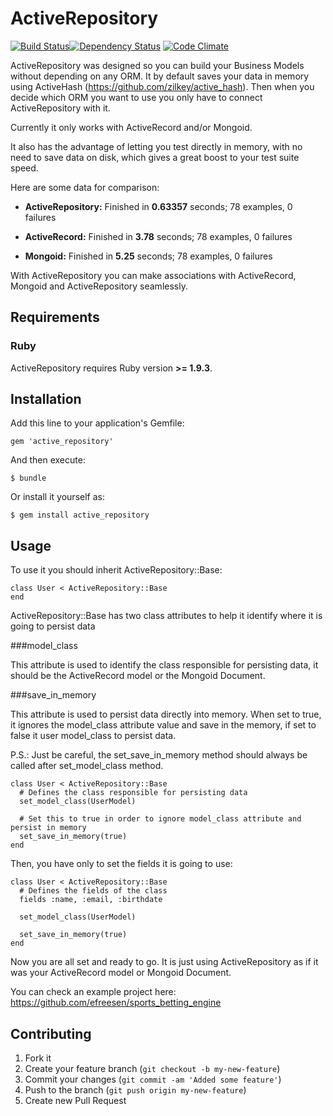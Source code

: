 # ActiveRepository

[![Build Status](https://secure.travis-ci.org/efreesen/active_repository.png)](http://travis-ci.org/efreesen/active_repository)[![Dependency Status](https://gemnasium.com/efreesen/active_repository.png)](https://gemnasium.com/efreesen/active_repository) [![Code Climate](https://codeclimate.com/badge.png)](https://codeclimate.com/github/efreesen/active_repository)

ActiveRepository was designed so you can build your Business Models without depending on any ORM. It by default saves your data in memory using ActiveHash (https://github.com/zilkey/active_hash). Then when you decide which ORM you want to use you only have to connect ActiveRepository with it.

Currently it only works with ActiveRecord and/or Mongoid.

It also has the advantage of letting you test directly in memory, with no need to save data on disk, which gives a great boost to your test suite speed.

Here are some data for comparison:

* **ActiveRepository:**
  Finished in **0.63357** seconds;
  78 examples, 0 failures

* **ActiveRecord:**
  Finished in **3.78** seconds;
  78 examples, 0 failures

* **Mongoid:**
  Finished in **5.25** seconds;
  78 examples, 0 failures

With ActiveRepository you can make associations with ActiveRecord, Mongoid and ActiveRepository seamlessly.

## Requirements

### Ruby

ActiveRepository requires Ruby version **>= 1.9.3**.

## Installation

Add this line to your application's Gemfile:

    gem 'active_repository'

And then execute:

    $ bundle

Or install it yourself as:

    $ gem install active_repository

## Usage

To use it you should inherit ActiveRepository::Base:

    class User < ActiveRepository::Base
    end

ActiveRepository::Base has two class attributes to help it identify where it is going to persist data

###model_class

This attribute is used to identify the class responsible for persisting data, it should be the ActiveRecord model or the Mongoid Document.

###save_in_memory

This attribute is used to persist data directly into memory. When set to true, it ignores the model_class attribute value and save in the memory, if set to false it user model_class to persist data.

P.S.: Just be careful, the set_save_in_memory method should always be called after set_model_class method.

    class User < ActiveRepository::Base
      # Defines the class responsible for persisting data
      set_model_class(UserModel)

      # Set this to true in order to ignore model_class attribute and persist in memory
      set_save_in_memory(true)
    end

Then, you have only to set the fields it is going to use:

    class User < ActiveRepository::Base
      # Defines the fields of the class
      fields :name, :email, :birthdate

      set_model_class(UserModel)

      set_save_in_memory(true)
    end

Now you are all set and ready to go. It is just using ActiveRepository as if it was your ActiveRecord model or Mongoid Document.

You can check an example project here: https://github.com/efreesen/sports_betting_engine

## Contributing

1. Fork it
2. Create your feature branch (`git checkout -b my-new-feature`)
3. Commit your changes (`git commit -am 'Added some feature'`)
4. Push to the branch (`git push origin my-new-feature`)
5. Create new Pull Request
